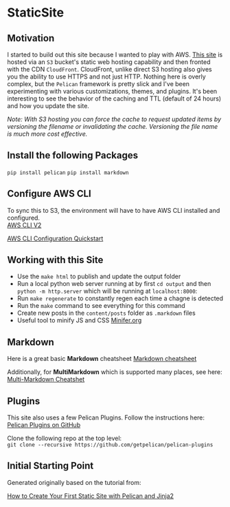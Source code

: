 # StaticSite

## Motivation

I started to build out this site because I wanted to play with AWS.  [This site](httpw://www.roepkeb.com) is hosted via an `S3` bucket's static web hosting capability and then fronted with the CDN `CloudFront`.  CloudFront, unlike direct S3 hosting also gives you the ability to use HTTPS and not just HTTP.  Nothing here is overly complex, but the `Pelican` framework is pretty slick and I've been experimenting with various customizations, themes, and plugins.  It's been interesting to see the behavior of the caching and TTL (default of 24 hours) and how you update the site.  

_Note: With S3 hosting you can force the cache to request updated items by versioning the filename or invalidating the cache.  Versioning the file name is much more cost effective._

## Install the following Packages

`pip install pelican`
`pip install markdown`

## Configure AWS CLI

To sync this to S3, the environment will have to have AWS CLI installed and configured.  
[AWS CLI V2](https://docs.aws.amazon.com/cli/latest/userguide/install-cliv2.html)

[AWS CLI Configuration Quickstart](https://docs.aws.amazon.com/cli/latest/userguide/cli-configure-quickstart.html)

## Working with this Site  

* Use the `make html` to publish and update the output folder
* Run a local python web server running at by first `cd output` and
then `python -m http.server` which will be running at `localhost:8000`:
* Run `make regenerate` to constantly regen each time a chagne is detected
* Run the `make` command to see everything for this command
* Create new posts in the `content/posts` folder as `.markdown` files
* Useful tool to minify JS and CSS [Minifer.org](https://www.minifier.org)

## Markdown

Here is a great basic **Markdown** cheatsheet
[Markdown cheatsheet](https://github.com/adam-p/markdown-here/wiki/Markdown-Cheatsheet)

Additionally, for **MultiMarkdown** which is supported many places, see here:
[Multi-Markdown Cheatshet](https://github.com/fletcher/MultiMarkdown/wiki/MultiMarkdown-Syntax-Guide)

## Plugins

This site also uses a few Pelican Plugins.  Follow the instructions here:  
[Pelican Plugins on GitHub](https://github.com/getpelican/pelican-plugins)

Clone the following repo at the top level:  
`git clone --recursive https://github.com/getpelican/pelican-plugins`

## Initial Starting Point

Generated originally based on the tutorial from:  

[How to Create Your First Static Site with Pelican and Jinja2](https://www.fullstackpython.com/blog/generating-static-websites-pelican-jinja2-markdown.html)
